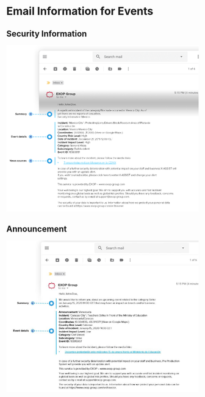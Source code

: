 # Email Information for Events

## Security Information

![](../.gitbook/assets/securityinformationemail.png)

## Announcement

![](../.gitbook/assets/announcement_mail.JPG)

